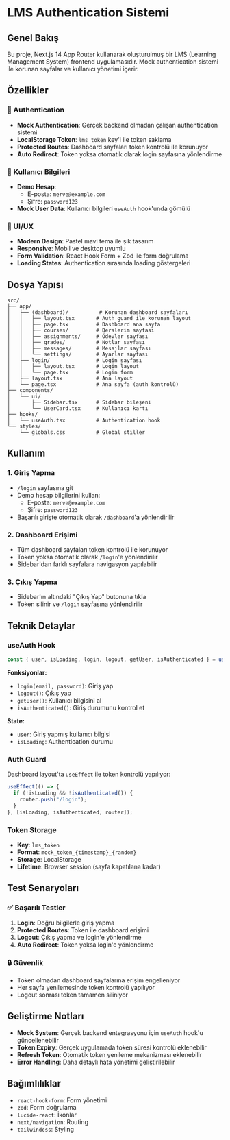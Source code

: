 # LMS Authentication Sistemi

## Genel Bakış
Bu proje, Next.js 14 App Router kullanarak oluşturulmuş bir LMS (Learning Management System) frontend uygulamasıdır. Mock authentication sistemi ile korunan sayfalar ve kullanıcı yönetimi içerir.

## Özellikler

### 🔐 Authentication
- **Mock Authentication**: Gerçek backend olmadan çalışan authentication sistemi
- **LocalStorage Token**: `lms_token` key'i ile token saklama
- **Protected Routes**: Dashboard sayfaları token kontrolü ile korunuyor
- **Auto Redirect**: Token yoksa otomatik olarak login sayfasına yönlendirme

### 👤 Kullanıcı Bilgileri
- **Demo Hesap**: 
  - E-posta: `merve@example.com`
  - Şifre: `password123`
- **Mock User Data**: Kullanıcı bilgileri `useAuth` hook'unda gömülü

### 🎨 UI/UX
- **Modern Design**: Pastel mavi tema ile şık tasarım
- **Responsive**: Mobil ve desktop uyumlu
- **Form Validation**: React Hook Form + Zod ile form doğrulama
- **Loading States**: Authentication sırasında loading göstergeleri

## Dosya Yapısı

```
src/
├── app/
│   ├── (dashboard)/          # Korunan dashboard sayfaları
│   │   ├── layout.tsx       # Auth guard ile korunan layout
│   │   ├── page.tsx         # Dashboard ana sayfa
│   │   ├── courses/         # Derslerim sayfası
│   │   ├── assignments/     # Ödevler sayfası
│   │   ├── grades/          # Notlar sayfası
│   │   ├── messages/        # Mesajlar sayfası
│   │   └── settings/        # Ayarlar sayfası
│   ├── login/               # Login sayfası
│   │   ├── layout.tsx       # Login layout
│   │   └── page.tsx         # Login form
│   ├── layout.tsx           # Ana layout
│   └── page.tsx             # Ana sayfa (auth kontrolü)
├── components/
│   └── ui/
│       ├── Sidebar.tsx      # Sidebar bileşeni
│       └── UserCard.tsx     # Kullanıcı kartı
├── hooks/
│   └── useAuth.tsx          # Authentication hook
└── styles/
    └── globals.css          # Global stiller
```

## Kullanım

### 1. Giriş Yapma
- `/login` sayfasına git
- Demo hesap bilgilerini kullan:
  - E-posta: `merve@example.com`
  - Şifre: `password123`
- Başarılı girişte otomatik olarak `/dashboard`'a yönlendirilir

### 2. Dashboard Erişimi
- Tüm dashboard sayfaları token kontrolü ile korunuyor
- Token yoksa otomatik olarak `/login`'e yönlendirilir
- Sidebar'dan farklı sayfalara navigasyon yapılabilir

### 3. Çıkış Yapma
- Sidebar'ın altındaki "Çıkış Yap" butonuna tıkla
- Token silinir ve `/login` sayfasına yönlendirilir

## Teknik Detaylar

### useAuth Hook
```typescript
const { user, isLoading, login, logout, getUser, isAuthenticated } = useAuth();
```

**Fonksiyonlar:**
- `login(email, password)`: Giriş yap
- `logout()`: Çıkış yap
- `getUser()`: Kullanıcı bilgisini al
- `isAuthenticated()`: Giriş durumunu kontrol et

**State:**
- `user`: Giriş yapmış kullanıcı bilgisi
- `isLoading`: Authentication durumu

### Auth Guard
Dashboard layout'ta `useEffect` ile token kontrolü yapılıyor:
```typescript
useEffect(() => {
  if (!isLoading && !isAuthenticated()) {
    router.push("/login");
  }
}, [isLoading, isAuthenticated, router]);
```

### Token Storage
- **Key**: `lms_token`
- **Format**: `mock_token_{timestamp}_{random}`
- **Storage**: LocalStorage
- **Lifetime**: Browser session (sayfa kapatılana kadar)

## Test Senaryoları

### ✅ Başarılı Testler
1. **Login**: Doğru bilgilerle giriş yapma
2. **Protected Routes**: Token ile dashboard erişimi
3. **Logout**: Çıkış yapma ve login'e yönlendirme
4. **Auto Redirect**: Token yoksa login'e yönlendirme

### 🔒 Güvenlik
- Token olmadan dashboard sayfalarına erişim engelleniyor
- Her sayfa yenilemesinde token kontrolü yapılıyor
- Logout sonrası token tamamen siliniyor

## Geliştirme Notları

- **Mock System**: Gerçek backend entegrasyonu için `useAuth` hook'u güncellenebilir
- **Token Expiry**: Gerçek uygulamada token süresi kontrolü eklenebilir
- **Refresh Token**: Otomatik token yenileme mekanizması eklenebilir
- **Error Handling**: Daha detaylı hata yönetimi geliştirilebilir

## Bağımlılıklar

- `react-hook-form`: Form yönetimi
- `zod`: Form doğrulama
- `lucide-react`: İkonlar
- `next/navigation`: Routing
- `tailwindcss`: Styling
